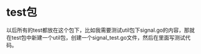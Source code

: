 # test包
以后所有的test都放在这个包下，比如我需要测试util包下signal.go的内容，那就在test包中新建一个util包，创建一个signal_test.go文件，然后在里面写测试代码。